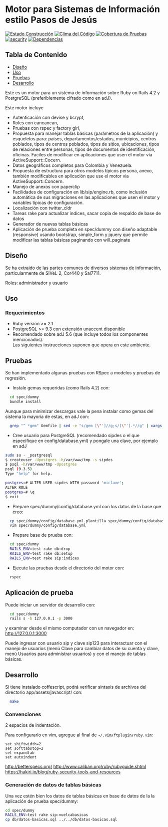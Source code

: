 # Motor para Sistemas de Información estilo Pasos de Jesús
[![Estado Construcción](https://api.travis-ci.org/pasosdeJesus/sip.svg?branch=master)](https://travis-ci.org/pasosdeJesus/sip) [![Clima del Código](https://codeclimate.com/github/pasosdeJesus/sip/badges/gpa.svg)](https://codeclimate.com/github/pasosdeJesus/sip) [![Cobertura de Pruebas](https://codeclimate.com/github/pasosdeJesus/sip/badges/coverage.svg)](https://codeclimate.com/github/pasosdeJesus/sip) [![security](https://hakiri.io/github/pasosdeJesus/sip/master.svg)](https://hakiri.io/github/pasosdeJesus/sip/master) [![Dependencias](https://gemnasium.com/pasosdeJesus/sip.svg)](https://gemnasium.com/pasosdeJesus/sip) 

## Tabla de Contenido
* [Diseño](#diseño)
* [Uso](#uso)
* [Pruebas](#pruebas)
* [Desarrollo](#pruebas)

Este es un motor para un sistema de información sobre Ruby on Rails 4.2 y
PostgreSQL (preferiblemente cifrado como en adJ).

Este motor incluye 
* Autenticación con devise y bcrypt,  
* Roles con cancancan, 
* Pruebas con rspec y factory girl,
* Propuesta para manejar tablas básicas (parámetros de la aplicación) y esqueletos 
  para: paises, departamentos/estados, municipios, centros poblados, tipos de 
  centros poblados, tipos de sitios, ubicaciones, tipos de relaciones entre 
  personas, tipos de documentos de identificación, oficinas.  Faciles de 
  modificar en aplicaciones que usen el motor vía ActiveSupport::Cocern.
* Datos geográficos completos para Colombia y Venezuela.
* Propuesta de estructura para otros modelos típicos persona, anexo, también 
  modificables en aplicación que use el motor via ActiveSupport::Concern.
* Manejo de anexos con paperclip 
* Facilidades de configuración en lib/sip/engine.rb, como inclusión automática 
  de sus migraciones en las aplicaciones que usen el motor y variables típicas 
  de configuración.
* Localización con twitter_cldr
* Tareas rake para actualizar indices, sacar copia de respaldo de base de datos
* Generador de nuevas tablas básicas
* Aplicación de prueba completa en spec/dummy con diseño adaptable (responsive) 
  usando bootstrap, simple_form y jquery que permite modificar las tablas 
  básicas paginando con will_paginate

## Diseño

Se ha extraido de las partes comunes de diversos sistemas de información,
particularmente de SIVeL 2, Cor440 y Sal7711.

Roles: administrador y usuario

## Uso

### Requerimientos
* Ruby version >= 2.1
* PostgreSQL >= 9.3 con extensión unaccent disponible
* Recomendado sobre adJ 5.6 (que incluye todos los componentes mencionados).  
  Las siguientes instrucciones suponen que opera en este ambiente.


## Pruebas
Se han implementado algunas pruebas con RSpec a modelos y pruebas de regresión.

* Instale gemas requeridas (como Rails 4.2) con:
``` sh
  cd spec/dummy
  bundle install
```
Aunque para minimizar descargas vale la pena instalar como gemas del
sistema la mayoría de estas, en adJ con:
```sh
  grep "^ *gem" Gemfile | sed -e "s/gem [\"']//g;s/[\"'].*//g" | xargs sudo NOKOGIRI_USE_SYSTEM_LIBRARIES=1 make=gmake gem install
```
* Cree usuario para PostgreSQL (recomendado sipdes o el que especifique en 
  config/database.yml) y pongale una clave, por ejemplo en adJ
```sh
sudo su - _postgresql
$ createuser -Upostgres -h/var/www/tmp -s sipdes
$ psql -h/var/www/tmp -Upostgres
psql (9.3.5)
Type "help" for help.

postgres=# ALTER USER sipdes WITH password 'miclave';
ALTER ROLE
postgres=# \q
$ exit
```
* Prepare spec/dummy/config/database.yml con los datos de la base que creo:
```sh
  cp spec/dummy/config/database.yml.plantilla spec/dummy/config/database.yml
  vim spec/dummy/config/database.yml
```
* Prepare base de prueba con:
``` sh
  cd spec/dummy
  RAILS_ENV=test rake db:drop
  RAILS_ENV=test rake db:setup
  RAILS_ENV=test rake sip:indices
```
* Ejecute las pruebas desde el directorio del motor con:
```sh
  rspec
```

## Aplicación de prueba

Puede iniciar un servidor de desarrollo con:
```sh
  cd spec/dummy
  rails s -b 127.0.0.1 -p 3000
```
y examinar desde el mismo computador con un navegador en: 
http://127.0.0.1:3000

Puede ingresar con usuario sip y clave sip123 para interactuar con el 
manejo de usuarios (menú Clave para cambiar datos de su cuenta y clave, 
menú Usuarios para administrar usuarios) y con el manejo de tablas básicas.


## Desarrollo

Si tiene instalado coffescript, podrá verificar sintaxis de archivos del 
directorio app/assets/javascript/ con:
```sh
  make
```

### Convenciones

2 espacios de indentación.

Para configurarlo en vim, agregue al final de ```~/.vim/ftplugin/ruby.vim```:
``` vim
set shiftwidth=2
set softtabstop=2
set expandtab
set autoindent
```

http://betterspecs.org/
http://www.caliban.org/ruby/rubyguide.shtml
https://hakiri.io/blog/ruby-security-tools-and-resources

### Generación de datos de tablas básicas

Una vez estén bien los datos de tablas básicas en base de datos de la
la aplicación de  prueba spec/dummy:
```sh
cd spec/dummy
RAILS_ENV=test rake sip:vuelcabasicas
cp db/datos-basicas.sql ../../db/datos-basicas.sql
```

